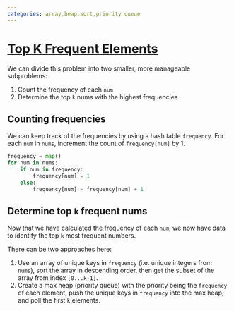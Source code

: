 ```yaml
---
categories: array,heap,sort,priority queue
---
```


# [Top K Frequent Elements](https://leetcode.com/problems/top-k-frequent-elements/)

We can divide this problem into two smaller, more manageable subproblems:

1. Count the frequency of each `num`
2. Determine the top `k` nums with the highest frequencies


## Counting frequencies

We can keep track of the frequencies by using a hash table `frequency`. For each `num` in `nums`, increment the count of `frequency[num]` by 1.

```python
frequency = map()
for num in nums:
    if num in frequency:
        frequency[num] = 1
    else:
        frequency[num] = frequency[num] + 1
```

## Determine top `k` frequent nums

Now that we have calculated the frequency of each `num`, we now have data to identify the top `k` most frequent numbers.

There can be two approaches here:

1. Use an array of unique keys in `frequency` (i.e. unique integers from `nums`), sort the array in descending order, then get the subset of the array from index `[0...k-1]`.
2. Create a max heap (priority queue) with the priority being the `frequency` of each element, push the unique keys in `frequency` into the max heap, and poll the first `k` elements.

